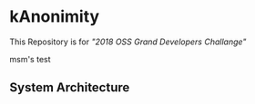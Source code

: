 # kAnonimity
This Repository is for *"2018 OSS Grand Developers Challange"*

msm's test

## System Architecture 
  
  


